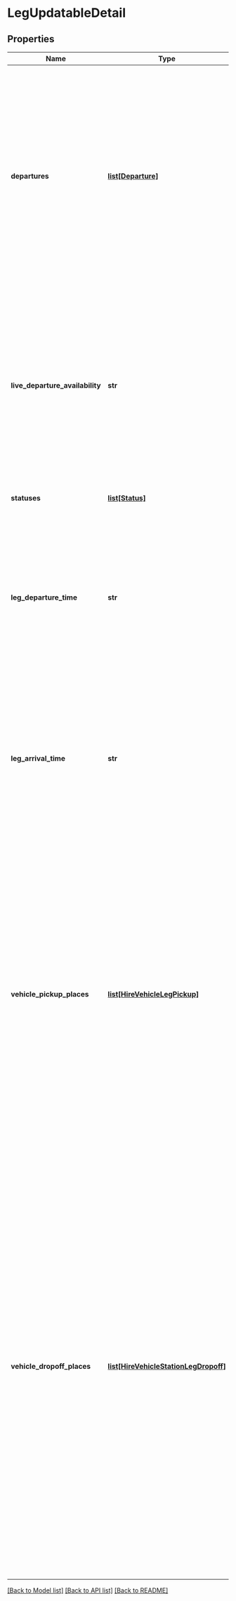 # LegUpdatableDetail

## Properties
Name | Type | Description | Notes
------------ | ------------- | ------------- | -------------
**departures** | [**list[Departure]**](Departure.md) | An array of Departure objects, giving alternate departures for the services in the Legs in which this property appears. The array can contain a mixture of different Departure &#x60;type&#x60;s—for example, it&#x27;s common to receive &#x60;live&#x60; information for the next few departures, followed by &#x60;scheduled&#x60; information. For legs with multiple alternate Services, this array is likely to contain a mixture of departures corresponding to the different alternate services.  The number of Departures returned will depend on the availability of information.  | [optional] 
**live_departure_availability** | **str** | This indicates the availability of live departure information for the Services used in this Leg. Live departure information is not available for all transit services, and some transit services have live information that cannot be determined quickly enough to be included in all requests. The value of this property characterizes the contents of the &#x60;departures&#x60; array in this Leg Updatable Detail, and indicates whether an additional request is likely to yield additional live times for this Leg.  | value | description | | ----- | ----------- | | unknown | The availability of live departure information can&#x27;t be determined | | none_available | No live departure information is available for the services used in this leg. Typically the &#x60;departures&#x60; list will contain entries of type &#x60;scheduled&#x60; or &#x60;frequency&#x60; in this case | | included | Live departure information is available for the services in this Leg, and it is included in the &#x60;departures&#x60; list | | additional_request | Live information is available for the services in this Leg, but some of it will require an additional &#x60;/api/1/live/routeupdate&#x60; request to retrieve |  | [optional] 
**statuses** | [**list[Status]**](Status.md) | An array of Status objects that relate to this Leg.  | [optional] 
**leg_departure_time** | **str** | The time at which Citymapper thinks the user will set out on this leg, given available departure information. In the case of Legs of &#x60;travel_type&#x60; &#x60;transit&#x60;, this excludes waiting time.  The time is expressed in [ISO 8601](https://en.wikipedia.org/wiki/ISO_8601) format, including a date, time, and time zone in which the event occurs. For example, &#x60;2020-08-19T08:10:42-04:00&#x60; expresses August 19, 2020 at 8:10am in Eastern Daylight Time.  | [optional] 
**leg_arrival_time** | **str** | The time at which Citymapper thinks the user will arrive at the end of this leg, given available departure information and expected travel speed.  The time is expressed in [ISO 8601](https://en.wikipedia.org/wiki/ISO_8601) format, including a date, time, and time zone in which the event occurs. For example, &#x60;2020-08-19T08:10:42-04:00&#x60; expresses August 19, 2020 at 8:10am in Eastern Daylight Time.  | [optional] 
**vehicle_pickup_places** | [**list[HireVehicleLegPickup]**](HireVehicleLegPickup.md) | Included in a &#x60;self_piloted&#x60; leg which involves a hire vehicle. Indicates the locations where the user can pick up a vehicle used to complete the leg. The listed places are the ones determined to be the \&quot;best\&quot; places to pick up a vehicle - they might not always be the closest by crow-flies distance.  The item in the list marked with &#x60;\&quot;suggested\&quot;: true&#x60; is the one that corresponds to the rest of the data in this leg (and any preceeding walk leg). To support situations where new vehicles come available, and  extensions to this API where the user can change the selected vehicle while keeping the order stable,  the suggested location may not necessarily be at the top of the list.  One of &#x60;hire_vehicle&#x60; or &#x60;hire_vehicle_station&#x60; will be populated for each item in the list.  | [optional] 
**vehicle_dropoff_places** | [**list[HireVehicleStationLegDropoff]**](HireVehicleStationLegDropoff.md) | May be included in a &#x60;self_piloted&#x60; leg which involves a hire vehicle. Indicates the locations where can drop off the vehicle used to complete the leg. The listed places are the ones determined to be the \&quot;best\&quot; places to drop the vehicle off - they might not always be the ones closest to the eventual  destination by crow-flies distance.  The item in the list marked with &#x60;\&quot;suggested\&quot;: true&#x60; is the one that corresponds to the rest of the data in this leg (and any subsequent walk leg). To support extensions to this API where the user can change the selected vehicle while keeping the order stable, the suggested location may not necessarily be at the top of the list.  If this drop-off location is at a vehicle docking station, the &#x60;hire_vehicle_station&#x60; property will be included with metadata about the station. Otherwise, the parking location represents either a marked area on the road or  sidewalk/pavement where vehicles of this type can be left, or simply a place within the allowed parking zone  close to the destination of this part of the Route.  | [optional] 

[[Back to Model list]](../README.md#documentation-for-models) [[Back to API list]](../README.md#documentation-for-api-endpoints) [[Back to README]](../README.md)

